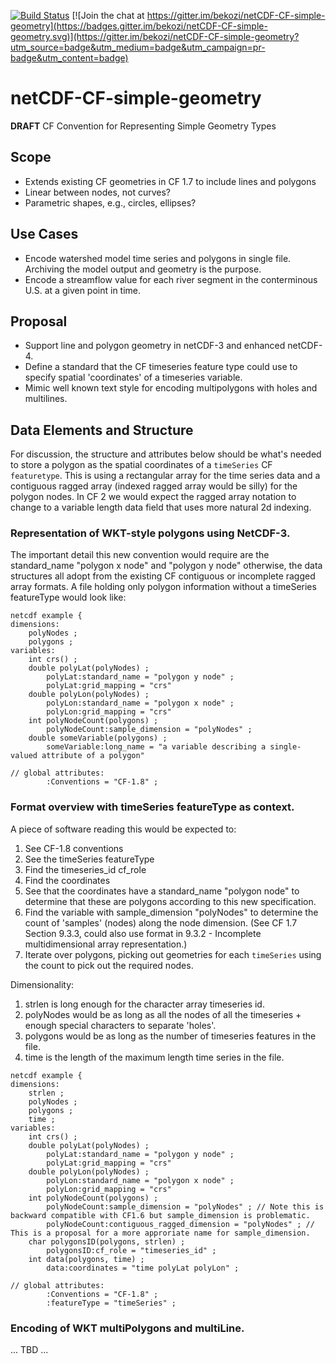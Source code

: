 [![Build Status](https://travis-ci.org/bekozi/netCDF-CF-simple-geometry.svg?branch=master)](https://travis-ci.org/bekozi/netCDF-CF-simple-geometry)
[![Join the chat at https://gitter.im/bekozi/netCDF-CF-simple-geometry](https://badges.gitter.im/bekozi/netCDF-CF-simple-geometry.svg)](https://gitter.im/bekozi/netCDF-CF-simple-geometry?utm_source=badge&utm_medium=badge&utm_campaign=pr-badge&utm_content=badge)

# netCDF-CF-simple-geometry

**DRAFT** CF Convention for Representing Simple Geometry Types

## Scope

* Extends existing CF geometries in CF 1.7 to include lines and polygons
* Linear between nodes, not curves?
* Parametric shapes, e.g., circles, ellipses?

## Use Cases

* Encode watershed model time series and polygons in single file. Archiving the model output and geometry is the purpose.
* Encode a streamflow value for each river segment in the conterminous U.S. at a given point in time.

## Proposal

* Support line and polygon geometry in netCDF-3 and enhanced netCDF-4. 
* Define a standard that the CF timeseries feature type could use to specify spatial 'coordinates' of a timeseries variable.
* Mimic well known text style for encoding multipolygons with holes and multilines.

## Data Elements and Structure

For discussion, the structure and attributes below should be what's needed to store a polygon as the spatial coordinates of a `timeSeries` CF `featuretype`. This is using a rectangular array for the time series data and a contiguous ragged array (indexed ragged array would be silly) for the polygon nodes. In CF 2 we would expect the ragged array notation to change to a variable length data field that uses more natural 2d indexing.

### Representation of WKT-style polygons using NetCDF-3.

The important detail this new convention would require are the standard\_name "polygon x node" and "polygon y node" otherwise, the data structures all adopt from the existing CF contiguous or incomplete ragged array formats. A file holding only polygon information without a timeSeries featureType would look like:

```
netcdf example {
dimensions:
    polyNodes ;
    polygons ;
variables:
    int crs() ;
    double polyLat(polyNodes) ;
        polyLat:standard_name = "polygon y node" ;
        polyLat:grid_mapping = "crs"
    double polyLon(polyNodes) ;
        polyLon:standard_name = "polygon x node" ;
        polyLon:grid_mapping = "crs"
    int polyNodeCount(polygons) ;
        polyNodeCount:sample_dimension = "polyNodes" ;
    double someVariable(polygons) ;
        someVariable:long_name = "a variable describing a single-valued attribute of a polygon"

// global attributes:
        :Conventions = "CF-1.8" ;
```

### Format overview with timeSeries featureType as context.
 
A piece of software reading this would be expected to:  
1) See CF-1.8 conventions  
2) See the timeSeries featureType  
3) Find the timeseries\_id cf\_role  
4) Find the coordinates  
5) See that the coordinates have a standard\_name "polygon node" to determine that these are polygons according to this new specification.  
6) Find the variable with sample_dimension "polyNodes" to determine the count of 'samples' (nodes) along the node dimension. (See CF 1.7 Section 9.3.3, could also use format in 9.3.2 - Incomplete multidimensional array representation.)  
7) Iterate over polygons, picking out geometries for each `timeSeries` using the count to pick out the required nodes.  

Dimensionality:  
1) strlen is long enough for the character array timeseries id.  
2) polyNodes would be as long as all the nodes of all the timeseries + enough special characters to separate 'holes'.  
3) polygons would be as long as the number of timeseries features in the file.  
4) time is the length of the maximum length time series in the file.  

```
netcdf example {
dimensions:
    strlen ;
    polyNodes ;
    polygons ;
    time ;
variables:
    int crs() ;
    double polyLat(polyNodes) ;
        polyLat:standard_name = "polygon y node" ;
        polyLat:grid_mapping = "crs"
    double polyLon(polyNodes) ;
        polyLon:standard_name = "polygon x node" ;
        polyLon:grid_mapping = "crs"
    int polyNodeCount(polygons) ;
        polyNodeCount:sample_dimension = "polyNodes" ; // Note this is backward compatible with CF1.6 but sample_dimension is problematic.
        polyNodeCount:contiguous_ragged_dimension = "polyNodes" ; // This is a proposal for a more approriate name for sample_dimension.
    char polygonsID(polygons, strlen) ;
        polygonsID:cf_role = "timeseries_id" ;
    int data(polygons, time) ;
        data:coordinates = "time polyLat polyLon" ;

// global attributes:
        :Conventions = "CF-1.8" ;
        :featureType = "timeSeries" ;
```


### Encoding of WKT multiPolygons and multiLine.

... TBD ...
